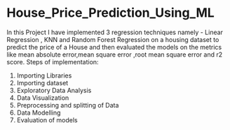 # House_Price_Prediction_Using_ML
In this Project I have implemented 3 regression techniques namely - Linear Regression , KNN and Random Forest Regression on  a housing dataset to predict the price of a House and then evaluated the models on the metrics like mean absolute error,mean square error ,root mean square error and r2 score.
Steps of implementation:
1) Importing Libraries
2) Importing dataset
3) Exploratory Data Analysis
4) Data Visualization
5) Preprocessing and splitting of Data
6) Data Modelling
7) Evaluation of models
